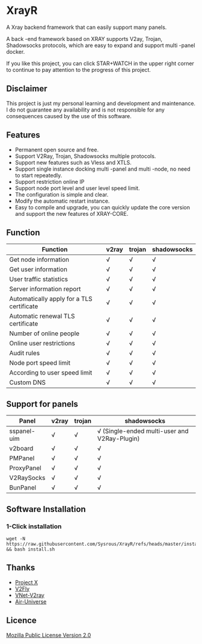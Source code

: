 # XrayR

A Xray backend framework that can easily support many panels.

A back -end framework based on XRAY supports V2ay, Trojan, Shadowsocks protocols, which are easy to expand and support multi -panel docker.

If you like this project, you can click STAR+WATCH in the upper right corner to continue to pay attention to the progress of this project.

## Disclaimer

This project is just my personal learning and development and maintenance. I do not guarantee any availability and is not responsible for any consequences caused by the use of this software.

## Features

- Permanent open source and free.
- Support V2Ray, Trojan, Shadowsocks multiple protocols.
- Support new features such as Vless and XTLS.
- Support single instance docking multi -panel and multi -node, no need to start repeatedly.
- Support restriction online IP
- Support node port level and user level speed limit.
- The configuration is simple and clear.
- Modify the automatic restart instance.
- Easy to compile and upgrade, you can quickly update the core version and support the new features of XRAY-CORE.

## Function

| Function                                  | v2ray | trojan | shadowsocks |
| ----------------------------------------- | ----- | ------ | ----------- |
| Get node information                      | √     | √      | √           |
| Get user information                      | √     | √      | √           |
| User traffic statistics                   | √     | √      | √           |
| Server information report                 | √     | √      | √           |
| Automatically apply for a TLS certificate | √     | √      | √           |
| Automatic renewal TLS certificate         | √     | √      | √           |
| Number of online people                   | √     | √      | √           |
| Online user restrictions                  | √     | √      | √           |
| Audit rules                               | √     | √      | √           |
| Node port speed limit                     | √     | √      | √           |
| According to user speed limit             | √     | √      | √           |
| Custom DNS                                | √     | √      | √           |

## Support for panels

| Panel                                                       | v2ray | trojan | shadowsocks                                  |
| ----------------------------------------------------------- | ----- | ------ | -------------------------------------------- |
| sspanel-uim                                                 | √     | √      | √ (Single-ended multi-user and V2Ray-Plugin) |
| v2board                                                     | √     | √      | √                                            |
| PMPanel                                                     | √     | √      | √                                            |
| ProxyPanel                                                  | √     | √      | √                                            |
| V2RaySocks                                                  | √     | √      | √                                            |
| BunPanel                                                    | √     | √      | √                                            |

## Software Installation

### 1-Click installation

```
wget -N https://raw.githubusercontent.com/Sysrous/XrayR/refs/heads/master/install.sh && bash install.sh
```



## Thanks

- [Project X](https://github.com/XTLS/)
- [V2Fly](https://github.com/v2fly)
- [VNet-V2ray](https://github.com/ProxyPanel/VNet-V2ray)
- [Air-Universe](https://github.com/crossfw/Air-Universe)

## Licence

[Mozilla Public License Version 2.0](https://github.com/Aqr-K/XrayR/blob/master/LICENSE)

